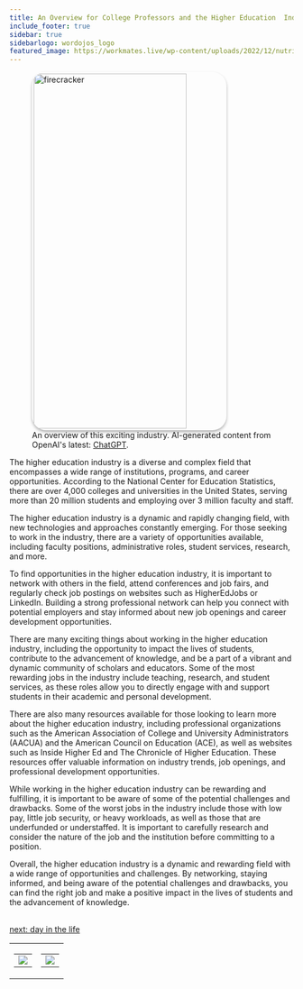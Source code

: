 ```yaml
---
title: An Overview for College Professors and the Higher Education  Industry
include_footer: true
sidebar: true
sidebarlogo: wordojos_logo
featured_image: https://workmates.live/wp-content/uploads/2022/12/nutritionist-5-scaled.jpg
---
```

<figure>
    <img src='/uploads/small/collegeprofessor.jpg' style="width: 80%;height: 630px;padding: 3px; box-shadow: 0 3px 5px rgba(0,0,0,.3);border-radius: 25px;overflow: hidden;border: none;" align="middle"; alt='firecracker';/>
    <figcaption>An overview of this exciting industry. AI-generated content from OpenAI's latest: <a href="https://openai.com/blog/chatgpt/" >ChatGPT</a>.</figcaption>
</figure>
<p>
The higher education industry is a diverse and complex field that encompasses a wide range of institutions, programs, and career opportunities. According to the National Center for Education Statistics, there are over 4,000 colleges and universities in the United States, serving more than 20 million students and employing over 3 million faculty and staff.

The higher education industry is a dynamic and rapidly changing field, with new technologies and approaches constantly emerging. For those seeking to work in the industry, there are a variety of opportunities available, including faculty positions, administrative roles, student services, research, and more.

To find opportunities in the higher education industry, it is important to network with others in the field, attend conferences and job fairs, and regularly check job postings on websites such as HigherEdJobs or LinkedIn. Building a strong professional network can help you connect with potential employers and stay informed about new job openings and career development opportunities.

There are many exciting things about working in the higher education industry, including the opportunity to impact the lives of students, contribute to the advancement of knowledge, and be a part of a vibrant and dynamic community of scholars and educators. Some of the most rewarding jobs in the industry include teaching, research, and student services, as these roles allow you to directly engage with and support students in their academic and personal development.

There are also many resources available for those looking to learn more about the higher education industry, including professional organizations such as the American Association of College and University Administrators (AACUA) and the American Council on Education (ACE), as well as websites such as Inside Higher Ed and The Chronicle of Higher Education. These resources offer valuable information on industry trends, job openings, and professional development opportunities.

While working in the higher education industry can be rewarding and fulfilling, it is important to be aware of some of the potential challenges and drawbacks. Some of the worst jobs in the industry include those with low pay, little job security, or heavy workloads, as well as those that are underfunded or understaffed. It is important to carefully research and consider the nature of the job and the institution before committing to a position.

Overall, the higher education industry is a dynamic and rewarding field with a wide range of opportunities and challenges. By networking, staying informed, and being aware of the potential challenges and drawbacks, you can find the right job and make a positive impact in the lives of students and the advancement of knowledge.

<br>
<a href="https://workdojos.com/collegeprofessor/day-in-the-life">next: day in the life</a>
</p>
<table border="0" cellpadding="0" cellspacing="0" width="600" id="templateColumns">
    <tr>
        <td align="center" valign="top" width="50%" class="templateColumnContainer">
            <table border="0" cellpadding="10" cellspacing="0" height="100%" width="100px">
                <tr>
                    <td class="leftColumnContent">
                      <a href="https://collegeprofessor.workdojos.com">
                        <img src="/uploads/d.svg" class="columnImage" />
                    </td>
                </tr>
            </table>
        </td>
        <td align="center" valign="top" width="50%" class="templateColumnContainer">
            <table border="0" cellpadding="10" cellspacing="0" height="100%" width="100px">
                <tr>
                    <td class="rightColumnContent">
                      <a href="https://videogamers.workdojos.com">
                        <img src="/uploads/randomdojo.svg" class="columnImage" />
                    </td>
            </table>
        </td>
    </tr>
</table>